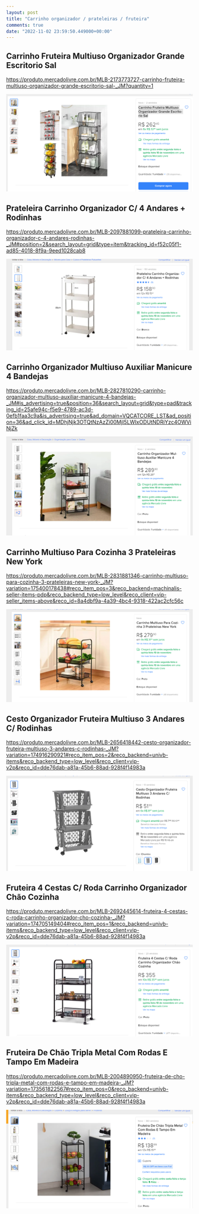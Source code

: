 ```yaml
---
layout: post
title: "Carrinho organizador / prateleiras / fruteira"
comments: true
date: "2022-11-02 23:59:50.449000+00:00"
---
```


## Carrinho Fruteira Multiuso Organizador Grande Escritorio Sal

https://produto.mercadolivre.com.br/MLB-2173773727-carrinho-fruteira-multiuso-organizador-grande-escritorio-sal-_JM?quantity=1

![](/assets/img/hrhirZyow_16c2122c4c68908479c587eb5917e6ca.png)

## Prateleira Carrinho Organizador C/ 4 Andares + Rodinhas

https://produto.mercadolivre.com.br/MLB-2097881099-prateleira-carrinho-organizador-c-4-andares-rodinhas-_JM#position=2&search_layout=grid&type=item&tracking_id=f52c05f1-ad85-4018-8f9a-9eed1028cab8

![](/assets/img/hrhirZyow_9de9d600a04d25e58a9a3d74a9d4a013.png)


## Carrinho Organizador Multiuso Auxiliar Manicure 4 Bandejas

https://produto.mercadolivre.com.br/MLB-2827810290-carrinho-organizador-multiuso-auxiliar-manicure-4-bandejas-_JM#is_advertising=true&position=36&search_layout=grid&type=pad&tracking_id=25afe94c-f5e9-4789-ac3d-0efb1faa3c9a&is_advertising=true&ad_domain=VQCATCORE_LST&ad_position=36&ad_click_id=MDhjNjk3OTQtNzAzZi00MjI5LWIxODUtNDRiYzc4OWViNjZk

![](/assets/img/hrhirZyow_d343f4c69139468133071a6837ed786b.png)

## Carrinho Multiuso Para Cozinha 3 Prateleiras New York

https://produto.mercadolivre.com.br/MLB-2831881346-carrinho-multiuso-para-cozinha-3-prateleiras-new-york-_JM?variation=175400178438#reco_item_pos=3&reco_backend=machinalis-seller-items-pdp&reco_backend_type=low_level&reco_client=vip-seller_items-above&reco_id=8a4dbf9a-4a39-4bc4-9318-422ac2cfc56c

![](/assets/img/hrhirZyow_7049a96f5571bba34e6dd16b7d270b86.png)

## Cesto Organizador Fruteira Multiuso 3 Andares C/ Rodinhas

https://produto.mercadolivre.com.br/MLB-2656418442-cesto-organizador-fruteira-multiuso-3-andares-c-rodinhas-_JM?variation=174916290921#reco_item_pos=2&reco_backend=univb-items&reco_backend_type=low_level&reco_client=vip-v2p&reco_id=dde76dab-a81a-45b6-88ad-928f4f14983a

![](/assets/img/hrhirZyow_857b49d964f335ca782cf5882022ef84.png)

## Fruteira 4 Cestas C/ Roda Carrinho Organizador Chão Cozinha

https://produto.mercadolivre.com.br/MLB-2692445614-fruteira-4-cestas-c-roda-carrinho-organizador-cho-cozinha-_JM?variation=174705149404#reco_item_pos=1&reco_backend=univb-items&reco_backend_type=low_level&reco_client=vip-v2p&reco_id=dde76dab-a81a-45b6-88ad-928f4f14983a

![](/assets/img/hrhirZyow_47bce692b5b66ec2981aeca0424b347e.png)


## Fruteira De Chão Tripla Metal Com Rodas E Tampo Em Madeira

https://produto.mercadolivre.com.br/MLB-2004890950-fruteira-de-cho-tripla-metal-com-rodas-e-tampo-em-madeira-_JM?variation=173561822567#reco_item_pos=0&reco_backend=univb-items&reco_backend_type=low_level&reco_client=vip-v2p&reco_id=dde76dab-a81a-45b6-88ad-928f4f14983a

![](/assets/img/hrhirZyow_1aca7972b75ebedc786c548b8b6fee2e.png)


